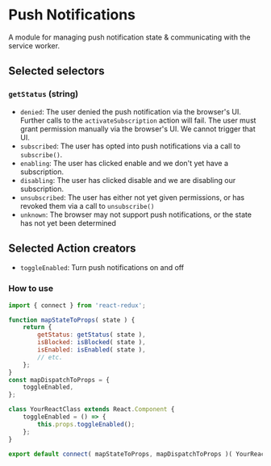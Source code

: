 # Push Notifications

A module for managing push notification state & communicating with the service worker.

## Selected selectors

### `getStatus` (string)

- `denied`: The user denied the push notification via the browser's UI. Further calls to the `activateSubscription` action will fail. The user must grant permission manually via the browser's UI. We cannot trigger that UI.
- `subscribed`: The user has opted into push notifications via a call to `subscribe()`.
- `enabling`: The user has clicked enable and we don't yet have a subscription.
- `disabling`: The user has clicked disable and we are disabling our subscription.
- `unsubscribed`: The user has either not yet given permissions, or has revoked them via a call to `unsubscribe()`
- `unknown`: The browser may not support push notifications, or the state has not yet been determined

## Selected Action creators

- `toggleEnabled`: Turn push notifications on and off

### How to use

```js
import { connect } from 'react-redux';

function mapStateToProps( state ) {
	return {
		getStatus: getStatus( state ),
		isBlocked: isBlocked( state ),
		isEnabled: isEnabled( state ),
		// etc.
	};
}
const mapDispatchToProps = {
	toggleEnabled,
};

class YourReactClass extends React.Component {
	toggleEnabled = () => {
		this.props.toggleEnabled();
	};
}

export default connect( mapStateToProps, mapDispatchToProps )( YourReactClass );
```
